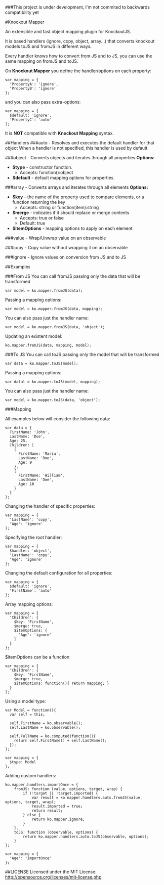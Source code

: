 ###This project is under development, I'm not commited to backwards compatibility yet

#Knockout Mapper

An extensible and fast object mapping plugin for KnockoutJS.  

It is based handlers (ignore, copy, object, array...) that converts knockout models toJS and fromJS in different ways.  

Every handler knows how to convert from JS and to JS, you can use the same mapping on fromJS and toJS.  

On **Knockout Mapper** you define the handler/options on each property:
```JS
var mapping = {
  'PropertyA': 'ignore',
  'PropertyB': 'ignore'
};
```
and you can also pass extra-options:
```JS
var mapping = {
  $default: 'ignore',
  'PropertyC': 'auto'
};
```

It is **NOT** compatible with **Knockout Mapping** syntax.

##Handlers
###auto - Resolves and executes the default handler for that object
When a handler is not specified, this handler is used by default.

###object - Converts objects and iterates through all properties 
**Options:**
*  **$type** - constructor function.
   *  Accepts: function():object
*  **$default** - default mapping options for properties.    
  
###array - Converts arrays and iterates through all elements
**Options:**  
*  **$key** - the name of the property used to compare elements, or a function returning the key
   *  Accepts: string or function(item):string  
*  **$merge** - indicates if it should replace or merge contents
   *  Accepts: true or false 
   *  Default: true
*  **$itemOptions** - mapping options to apply on each element
  
###value - Wrap/Unwrap value on an observable

###copy - Copy value without wrapping it on an observable  

###ignore - Ignore values on conversion from JS and to JS  

##Examples

###From JS
You can call fromJS passing only the data that will be transformed
```JS
var model = ko.mapper.fromJS(data);
```

Passing a mapping options:
```JS
var model = ko.mapper.fromJS(data, mapping);
```

You can also pass just the handler name:
```JS
var model = ko.mapper.fromJS(data, 'object');
```

Updating an existent model:
```JS
ko.mapper.fromJS(data, mapping, model);
```

###To JS
You can call toJS passing only the model that will be transformed
```JS
var data = ko.mapper.toJS(model);
```

Passing a mapping options:
```JS
var datal = ko.mapper.toJS(model, mapping);
```

You can also pass just the handler name:
```JS
var model = ko.mapper.toJS(data, 'object');
```

###Mapping

All examples below will consider the following data:
```JS
var data = {
  FirstName: 'John',
  LastName: 'Doe',
  Age: 25,
  Children: [
    {
      FirstName: 'Maria',
      LastName: 'Doe',
      Age: 9
    },
    {
      FirstName: 'William',
      LastName: 'Doe',
      Age: 10
    }
  ]
};
```

Changing the handler of specific properties:
```JS
var mapping = {
  'LastName': 'copy',
  'Age': 'ignore'
};
```

Specifying the root handler:
```JS
var mapping = {
  $handler: 'object',
  'LastName': 'copy',
  'Age': 'ignore'
};
```

Changing the default configuration for all properties:
```JS
var mapping = {
  $default: 'ignore',
  'FirstName': 'auto'
};
```

Array mapping options:
```JS
var mapping = {
  'Children': {
    $key: 'FirstName',
    $merge: true,
    $itemOptions: {
      'Age': 'ignore'
    }
  }
};
```

$itemOptions can be a function:
```JS
var mapping = {
  'Children': {
    $key: 'FirstName',
    $merge: true,
    $itemOptions: function(){ return mapping; }
  }
};
```

Using a model type:
```JS
var Model = function(){
  var self = this;
  
  self.FirstName = ko.observable();
  self.LastName = ko.observable();
  
  self.FullName = ko.computed(function(){
    return self.FirstName() + self.LastName();
  });
};

var mapping = {
  $type: Model
};
```

Adding custom handlers:
```JS
ko.mapper.handlers.importOnce = {
    fromJS: function (value, options, target, wrap) {
        if (!target || !target.imported) {
            var result = ko.mapper.handlers.auto.fromJS(value, options, target, wrap);
            result.imported = true;
            return result;
        } else {
            return ko.mapper.ignore;
        }
    },
    toJS: function (observable, options) {
        return ko.mapper.handlers.auto.toJS(observable, options);
    }
};

var mapping = {
  'Age': 'importOnce'
};
```

##LICENSE
Licensed under the MIT License.  
http://opensource.org/licenses/mit-license.php
